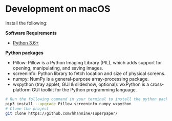 # Development on macOS

Install the following: 

**Software Requirements**
- [Python 3.6+](https://www.python.org/downloads/)

**Python packages**
- Pillow: Pillow is a Python Imaging Library (PIL), which adds support for opening, manipulating, and saving images.
- screeninfo: Python library to fetch location and size of physical screens.
- numpy: NumPy is a general-purpose array-processing package.
- wxpython (tray applet, GUI & slideshow, optional): wxPython is a cross-platform GUI toolkit for the Python programming language.

```sh
# Run the following command in your terminal to install the python packages
pip3 install --upgrade Pillow screeninfo numpy wxpython 
# Clone the project
git clone https://github.com/hhannine/superpaper/
```
